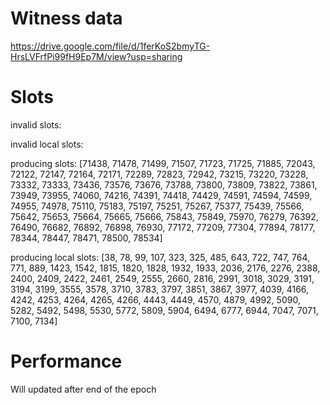Witness data
============

https://drive.google.com/file/d/1ferKoS2bmyTG-HrsLVFrfPi99fH9Ep7M/view?usp=sharing

Slots
=====

invalid slots: 

invalid local slots:

producing slots: [71438, 71478, 71499, 71507, 71723, 71725, 71885, 72043, 72122, 72147, 72164, 72171, 72289, 72823, 72942, 73215, 73220, 73228, 73332, 73333, 73436, 73576, 73676, 73788, 73800, 73809, 73822, 73861, 73949, 73955, 74060, 74216, 74391, 74418, 74429, 74591, 74594, 74599, 74955, 74978, 75110, 75183, 75197, 75251, 75267, 75377, 75439, 75566, 75642, 75653, 75664, 75665, 75666, 75843, 75849, 75970, 76279, 76392, 76490, 76682, 76892, 76898, 76930, 77172, 77209, 77304, 77894, 78177, 78344, 78447, 78471, 78500, 78534]

producing local slots: [38, 78, 99, 107, 323, 325, 485, 643, 722, 747, 764, 771, 889, 1423, 1542, 1815, 1820, 1828, 1932, 1933, 2036, 2176, 2276, 2388, 2400, 2409, 2422, 2461, 2549, 2555, 2660, 2816, 2991, 3018, 3029, 3191, 3194, 3199, 3555, 3578, 3710, 3783, 3797, 3851, 3867, 3977, 4039, 4166, 4242, 4253, 4264, 4265, 4266, 4443, 4449, 4570, 4879, 4992, 5090, 5282, 5492, 5498, 5530, 5772, 5809, 5904, 6494, 6777, 6944, 7047, 7071, 7100, 7134]


Performance 
===========

Will updated after end of the epoch